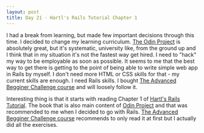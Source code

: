 ```yaml
---
layout: post
title: Day 21 - Hartl's Rails Tutorial Chapter 1
---
```

I had a break from learning, but made few important decisions through this time. I decided to change my learning curriculum. [The Odin Project](https://www.theodinproject.com/) is absolutely great, but it's systematic, university like, from the ground up and I think that in my situation it's not the fastest way get hired. I need to "hack" my way to be employable as soon as possible. It seems to me that the best way to get there is getting to the point of being able to write simple web app in Rails by myself. I don't need more HTML or CSS skills for that - my current skills are enough. I need Rails skills. I bought [The Advanced Begginer Challenge course](https://starthereacademy.teachable.com/p/abc-course) and will loosely follow it.

Interesting thing is that it starts with reading Chapter 1 of [Hartl's Rails Tutorial](https://www.railstutorial.org/book/). The book that is also main content of [Odin Project](https://www.theodinproject.com/) and that was recommended to me when I decided to go with Rails. [The Advanced Begginer Challenge course](https://starthereacademy.teachable.com/p/abc-course) recommends to only read it at first but I actually did all the exercises.
